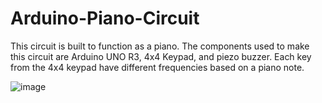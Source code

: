 # Arduino-Piano-Circuit
This circuit is built to function as a piano. The components used to make this circuit are Arduino UNO R3, 4x4 Keypad, and piezo buzzer. Each key from the 4x4 keypad have different frequencies based on a piano note.

![image](https://user-images.githubusercontent.com/89114616/129985989-706e2ae1-2d72-4d10-8757-62a6355baa48.png)
